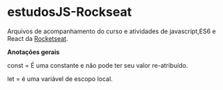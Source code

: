 # estudosJS-Rockseat

Arquivos de acompanhamento do curso e atividades de javascript,ES6 e React da [Rocketseat].

**Anotações gerais**

const = É uma constante e não pode ter seu valor re-atribuído. 

let = é uma variável de escopo local.

[Rocketseat]: <https://rocketseat.com.br/starter>
